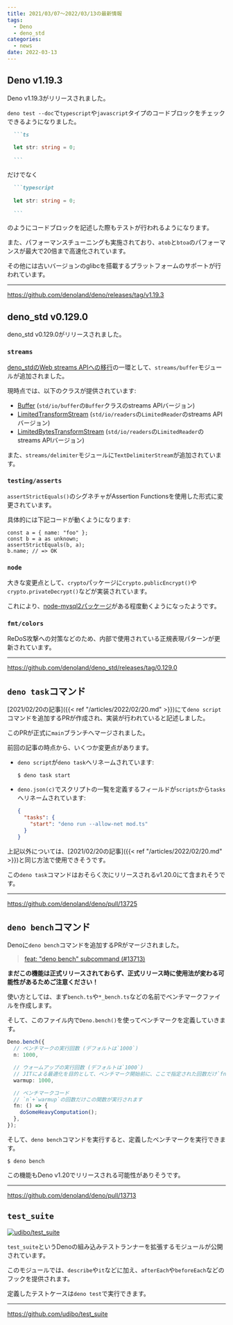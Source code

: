 ```yaml
---
title: 2021/03/07〜2022/03/13の最新情報
tags:
  - Deno
  - deno_std
categories:
  - news
date: 2022-03-13
---
```


## Deno v1.19.3

Deno v1.19.3がリリースされました。

`deno test --doc`で`typescript`や`javascript`タイプのコードブロックをチェックできるようになりました。

~~~~~~markdown
  ```ts
  
  let str: string = 0;
  
  ```
~~~~~~

だけでなく

~~~~~~markdown
  ```typescript
  
  let str: string = 0;
  
  ```
~~~~~~

のようにコードブロックを記述した際もテストが行われるようになります。

また、パフォーマンスチューニングも実施されており、`atob`と`btoa`のパフォーマンスが最大で20倍まで高速化されています。

その他には古いバージョンのglibcを搭載するプラットフォームのサポートが行われています。

---

https://github.com/denoland/deno/releases/tag/v1.19.3

## deno_std v0.129.0

deno_std v0.129.0がリリースされました。

### `streams`

[deno_stdのWeb streams APIへの移行](https://github.com/denoland/deno_std/issues/1986)の一環として、`streams/buffer`モジュールが追加されました。

現時点では、以下のクラスが提供されています:

- [Buffer](https://doc.deno.land/https://deno.land/std@0.129.0/streams/buffer.ts/~/Buffer) (`std/io/buffer`の`Buffer`クラスのstreams APIバージョン)
- [LimitedTransformStream](https://doc.deno.land/https://deno.land/std@0.129.0/streams/buffer.ts/~/LimitedTransformStream) (`std/io/readers`の`LimitedReader`のstreams APIバージョン)
- [LimitedBytesTransformStream](https://doc.deno.land/https://deno.land/std@0.129.0/streams/buffer.ts/~/LimitedBytesTransformStream) (`std/io/readers`の`LimitedReader`のstreams APIバージョン)

また、`streams/delimiter`モジュールに`TextDelimiterStream`が追加されています。

### `testing/asserts`

`assertStrictEquals()`のシグネチャがAssertion Functionsを使用した形式に変更されています。

具体的には下記コードが動くようになります:
    
```tsx
const a = { name: "foo" };
const b = a as unknown;
assertStrictEquals(b, a);
b.name; // => OK
```
    
### `node`

大きな変更点として、`crypto`パッケージに`crypto.publicEncrypt()`や`crypto.privateDecrypt()`などが実装されています。

これにより、[node-mysql2パッケージ](https://github.com/denoland/deno_std/blob/0.129.0/node/integrationtest/mysql2-example.js)がある程度動くようになったようです。

### `fmt/colors`

ReDoS攻撃への対策などのため、内部で使用されている正規表現パターンが更新されています。

---

https://github.com/denoland/deno_std/releases/tag/0.129.0

## `deno task`コマンド

[2021/02/20の記事]({{< ref "/articles/2022/02/20.md" >}})にて`deno script`コマンドを追加するPRが作成され、実装が行われていると記述しました。

このPRが正式に`main`ブランチへマージされました。

前回の記事の時点から、いくつか変更点があります。

- `deno script`が`deno task`へリネームされています:

  ```shell
  $ deno task start
  ```

- `deno.json(c)`でスクリプトの一覧を定義するフィールドが`scripts`から`tasks`へリネームされています:

  ```json
  {
    "tasks": {
      "start": "deno run --allow-net mod.ts"
    }
  }
  ```

上記以外については、[2021/02/20の記事]({{< ref "/articles/2022/02/20.md" >}})と同じ方法で使用できそうです。

この`deno task`コマンドはおそらく次にリリースされるv1.20.0にて含まれそうです。

---

https://github.com/denoland/deno/pull/13725

## `deno bench`コマンド

Denoに`deno bench`コマンドを追加するPRがマージされました。

> [feat: "deno bench" subcommand (#13713)](https://github.com/denoland/deno/pull/13713)

**まだこの機能は正式リリースされておらず、正式リリース時に使用法が変わる可能性があるためご注意ください！**

使い方としては、まず`bench.ts`や`*_bench.ts`などの名前でベンチマークファイルを作成します。

そして、このファイル内で`Deno.bench()`を使ってベンチマークを定義していきます。

```ts
Deno.bench({
  // ベンチマークの実行回数 (デフォルトは`1000`)
  n: 1000,

  // ウォームアップの実行回数 (デフォルトは`1000`)
  // JITによる最適化を目的として、ベンチマーク開始前に、ここで指定された回数だけ`fn`が繰り返し実行されます (このウォームアップ処理は計測結果には影響しません)
  warmup: 1000,

  // ベンチマークコード
  // `n`+`warmup`の回数だけこの関数が実行されます
  fn: () => {
    doSomeHeavyComputation();
  },
});
```

そして、`deno bench`コマンドを実行すると、定義したベンチマークを実行できます。

```shell
$ deno bench
```

この機能もDeno v1.20でリリースされる可能性がありそうです。

---

https://github.com/denoland/deno/pull/13713

## `test_suite`

[![udibo/test_suite](https://gh-card.dev/repos/udibo/test_suite.svg)](https://github.com/udibo/test_suite)

`test_suite`というDenoの組み込みテストランナーを拡張するモジュールが公開されています。

このモジュールでは、`describe`や`it`などに加え、`afterEach`や`beforeEach`などのフックを提供されます。

定義したテストケースは`deno test`で実行できます。

---

https://github.com/udibo/test_suite

